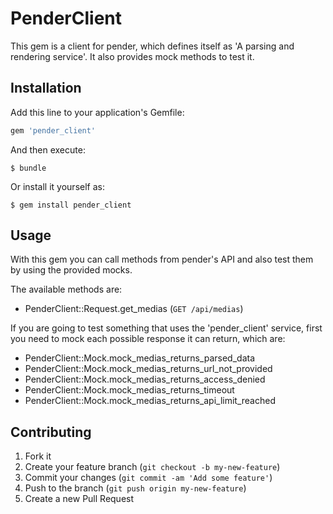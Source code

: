 
# PenderClient

This gem is a client for pender, which defines itself as 'A parsing and rendering service'. It also provides mock methods to test it.

## Installation

Add this line to your application's Gemfile:

```ruby
gem 'pender_client'
```

And then execute:

    $ bundle

Or install it yourself as:

    $ gem install pender_client

## Usage

With this gem you can call methods from pender's API and also test them by using the provided mocks.

The available methods are:

* PenderClient::Request.get_medias (`GET /api/medias`)

If you are going to test something that uses the 'pender_client' service, first you need to mock each possible response it can return, which are:

* PenderClient::Mock.mock_medias_returns_parsed_data
* PenderClient::Mock.mock_medias_returns_url_not_provided
* PenderClient::Mock.mock_medias_returns_access_denied
* PenderClient::Mock.mock_medias_returns_timeout
* PenderClient::Mock.mock_medias_returns_api_limit_reached

## Contributing

1. Fork it
2. Create your feature branch (`git checkout -b my-new-feature`)
3. Commit your changes (`git commit -am 'Add some feature'`)
4. Push to the branch (`git push origin my-new-feature`)
5. Create a new Pull Request
      
